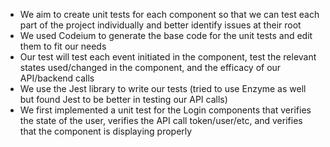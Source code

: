 - We aim to create unit tests for each component so that we can test each part of the project individually and better identify issues at their root
- We used Codeium to generate the base code for the unit tests and edit them to fit our needs
- Our test will test each event initiated in the component, test the relevant states used/changed in the component, and the efficacy of our API/backend calls
- We use the Jest library to write our tests (tried to use Enzyme as well but found Jest to be better in testing our API calls)
- We first implemented a unit test for the Login components that verifies the state of the user, verifies the API call token/user/etc, and verifies that the component is displaying properly

